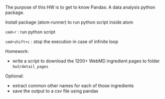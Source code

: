 The purpose of this HW is to get to know Pandas: A data analysis python package.

Install package (atom-runner) to run python script inside atom

`cmd+r` : run python script

`cmd+shift+c` : stop the execution in case of infinite loop

Homework:
- write a script to download the 1200+ WebMD ingredient pages to folder `hw3/detail_pages`

Optional:
- extract common other names for each of those ingredients
- save the output to a csv file using pandas

